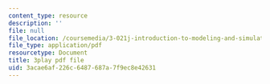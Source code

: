```yaml
---
content_type: resource
description: ''
file: null
file_location: /coursemedia/3-021j-introduction-to-modeling-and-simulation-spring-2012/3acae6af226c6487687a7f9ec8e42631_bf5IWKhSWRo.pdf
file_type: application/pdf
resourcetype: Document
title: 3play pdf file
uid: 3acae6af-226c-6487-687a-7f9ec8e42631
---
```

